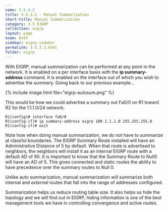```yaml
---
name: 3.5.3.2
title: 3.5.3.2 - Manual Summarization
short-title: Manual Summarization
category: 3.5 EIGRP
collection: eigrp
layout: page
exam: both
sidebar: eigrp_sidebar
permalink: 3.5.3.2.html
folder: eigrp
---
```

With EIGRP, manual summarization can be performed at any point in the network. It is enabled on a per interface basis with the **ip summary-address** command. It is enabled on the interface out of which you wish to advertise the summary. Going back to our previous example…

{% include image.html file="eigrp-autosum.png" %}

This would be how we could advertise a summary out Fa0/0 on R1 toward R2 for the 1.1.1.0/24 network.
```
R1(config)# interface fa0/0
R1(config-if)# ip summary-address eigrp 100 1.1.1.0 255.255.255.0
R1(config-if)# exit
```
Note how when doing manual summarization, we do not have to summarize at classful boundaries. The EIGRP Summary Route installed will have an Administrative Distance of 5 by default. When that route is advertised to neighbors, the neighbors will install it as an internal EIGRP route with a default AD of 90. It is important to know that the Summary Route to Null0 will have an AD of 5. This gives connected and static routes the ability to have precedence over the summary routes to Null 0.

Unlike auto summarization, manual summarization will summarize both internal and *external* routes that fall into the range of addresses configured.

Summarization helps us reduce routing table size. It also helps us hide the topology and we will find out in EIGRP, hiding information is one of the best management tools we have in controlling convergence and active routes.
